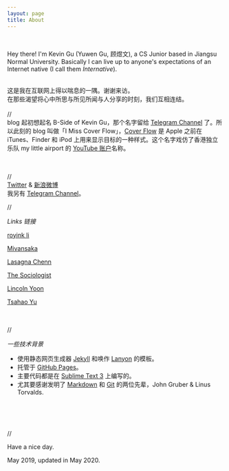 ```yaml
---
layout: page
title: About
---
```



<br>

Hey there! I'm Kevin Gu (Yuwen Gu, 顾煜文), a CS Junior based in Jiangsu Normal University. Basically I can live up to anyone's expectations of an Internet native (I call them *Internative*).

<br>这是我在互联网上得以喘息的一隅。谢谢来访。  <br>
在那些渴望将心中所思与所见所闻与人分享的时刻，我们互相连结。  
<br>
//
<br>
blog 起初想起名 B-Side of Kevin Gu，那个名字留给 [Telegram Channel](https://t.me/theBsideofkk) 了。所以此刻的 blog 叫做「I Miss Cover Flow」，[Cover Flow](https://en.wikipedia.org/wiki/Cover_Flow) 是 Apple 之前在 iTunes、Finder 和 iPod 上用来显示目标的一种样式。这个名字戏仿了香港独立乐队 my little airport 的 [YouTube 账户](https://www.youtube.com/user/iimisshotmail/)名称。

<br><br>
//
<br>
 [Twitter](https://twitter.com/kev1ngu) & [新浪微博](https://weibo.com/realkevingu)<br>
我另有 [Telegram Channel](https://t.me/theBsideofkk)。

//

*Links 链接*

[royink li](https://royink.li)

[Mivansaka](http://mivansaka.xyz)

[Lasagna Chenn](https://nlasagna.github.io)

[The Sociologist](https://sociologist.xyz)

[Lincoln Yoon](https://www.lincyoon.com/)

[Tsahao Yu](https://tsahaoyu.com/)

<br><br>//

*一些技术背景*


* 使用静态网页生成器 [Jekyll](http://jekyllrb.com) 和唤作 [Lanyon](https://github.com/poole/lanyon) 的模板。
* 托管于 [GitHub Pages](https://pages.github.com)。
* 主要代码都是在 [Sublime Text 3](http://sublimetext.com) 上编写的。
* 尤其要感谢发明了 [Markdown](https://daringfireball.net/projects/markdown/) 和 [Git](https://git-scm.com/) 的两位先辈，John Gruber & Linus Torvalds.  

<br><br><br>

//

Have a nice day. 

May 2019, updated in May 2020.

